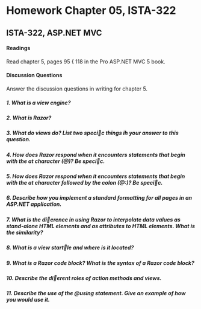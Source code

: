 # Homework Chapter 05, ISTA-322
## ISTA-322, ASP.NET MVC
#### Readings
Read chapter 5, pages 95 { 118 in the Pro ASP.NET MVC 5 book.
#### Discussion Questions
Answer the discussion questions in writing for chapter 5.
##### 1. What is a view engine?

##### 2. What is Razor?

##### 3. What do views do? List two specic things ih your answer to this question.

##### 4. How does Razor respond when it encounters statements that begin with the at character (@)? Be specic.

##### 5. How does Razor respond when it encounters statements that begin with the at character followed by the colon (@:)? Be specic.

##### 6. Describe how you implement a standard formatting for all pages in an ASP.NET application.

##### 7. What is the dierence in using Razor to interpolate data values as stand-alone HTML elements and as attributes to HTML elements. What is the similarity?

##### 8. What is a view startle and where is it located?

##### 9. What is a Razor code block? What is the syntax of a Razor code block?

##### 10. Describe the dierent roles of action methods and views.

##### 11. Describe the use of the @using statement. Give an example of how you would use it.
